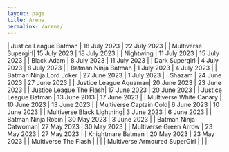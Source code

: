 ```yaml
---
layout: page
title: Arena
permalink: /arena/
---
```


| Justice League Batman | 18 July 2023 | 22 July 2023 |
| Multiverse Supergirl| 15 July 2023 | 18 July 2023 |
| Nightwing | 11 July 2023 | 15 July 2023 |
| Black Adam | 8 July 2023 | 11 July 2023 |
| Dark Supergirl | 4 July 2023 | 8 July 2023 |
| Batman Ninja Batman | 1 July 2023 | 4 July 2023 |
| Batman Ninja Lord Joker | 27 June 2023 | 1 July 2023 |
| Shazam | 24 June 2023 | 27 June 2023 |
| Justice League Aquaman| 20 June 2023 | 23 June 2023 |
| Justice League The Flash| 17 June 2023 | 20 June 2023 |
| Justice League Batman | 13 June 2013 | 17 June 2023 |
| Multiverse White Canary | 10 June 2023 | 13 June 2023 |
| Multiverse Captain Cold| 6 June 2023 | 10 June 2023 |
| Multiverse Black Lightning| 3 June 2023 | 6 June 2023 |
| Batman Ninja Robin | 30 May 2023 | 3 June 2023 |
| Batman Ninja Catwoman| 27 May 2023 | 30 May 2023 |
| Multiverse Green Arrow | 23 May 2023 | 27 May 2023 |
| Knightmare Batman | 20 May 2023 | 23 May 2023 |
| Multiverse The Flash | | |
| Multiverse Armoured SuperGirl | | |

